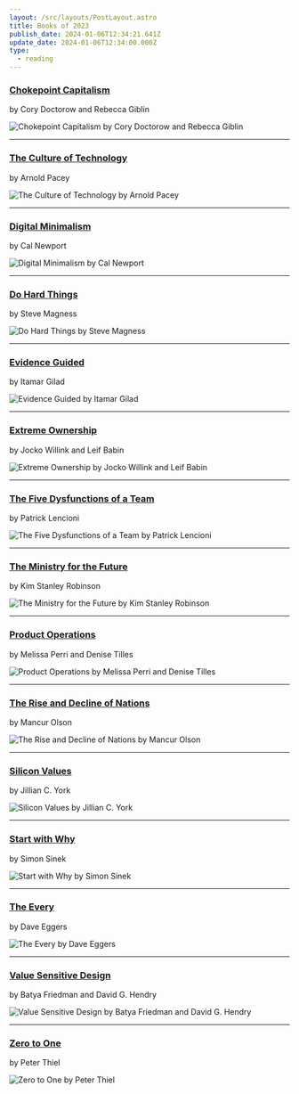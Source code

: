 ```yaml
---
layout: /src/layouts/PostLayout.astro
title: Books of 2023
publish_date: 2024-01-06T12:34:21.641Z
update_date: 2024-01-06T12:34:00.000Z
type:
  - reading
---
```


<h3><a href="https://chokepointcapitalism.com" target="_blank">Chokepoint Capitalism</a></h3>

by Cory Doctorow and Rebecca Giblin

![Chokepoint Capitalism by Cory Doctorow and Rebecca Giblin](/images/uploads/chokepoint_capitalism.jpg 'Chokepoint Capitalism by Cory Doctorow and Rebecca Giblin')

<hr>

<h3><a href="https://mitpress.mit.edu/9780262660563/the-culture-of-technology/" target="_blank">The Culture of Technology</a></h3>

by Arnold Pacey

![The Culture of Technology by Arnold Pacey](/images/uploads/culture_of_technology.jpg 'The Culture of Technology by Arnold Pacey')

<hr>

<h3><a href="https://bookshop.org/p/books/digital-minimalism-choosing-a-focused-life-in-a-noisy-world-cal-newport/12081448?ean=9780525536512" target="_blank">Digital Minimalism</a></h3>

by Cal Newport

![Digital Minimalism by Cal Newport](/images/uploads/digital_minimalism.jpg 'Digital Minimalism by Cal Newport')

<hr>

<h3><a href="https://www.stevemagness.com/do-hard-things/" target="_blank">Do Hard Things</a></h3>

by Steve Magness

![Do Hard Things by Steve Magness](/images/uploads/do_hard_things.jpg 'Do Hard Things by Steve Magness')

<hr>

<h3><a href="https://itamargilad.com/book-evidence-guided/" target="_blank">Evidence Guided</a></h3>

by Itamar Gilad

![Evidence Guided by Itamar Gilad](/images/uploads/evidence_guided.jpg 'Evidence Guided by Itamar Gilad')

<hr>

<h3><a href="https://us.macmillan.com/books/9781250183866/extremeownership/" target="_blank">Extreme Ownership</a></h3>

by Jocko Willink and Leif Babin

![Extreme Ownership by Jocko Willink and Leif Babin](/images/uploads/extreme_ownership.jpg 'Extreme Ownership by Jocko Willink and Leif Babin')

<hr>

<h3><a href="https://www.tablegroup.com/product/dysfunctions/" target="_blank">The Five Dysfunctions of a Team</a></h3>

by Patrick Lencioni

![The Five Dysfunctions of a Team by Patrick Lencioni](/images/uploads/five_disfunctions.jpg 'The Five Dysfunctions of a Team by Patrick Lencioni')

<hr>

<h3><a href="https://en.wikipedia.org/wiki/The_Ministry_for_the_Future" target="_blank">The Ministry for the Future</a></h3>

by Kim Stanley Robinson

![The Ministry for the Future by Kim Stanley Robinson](/images/uploads/ministry_for_the_future.jpg 'The Ministry for the Future by Kim Stanley Robinson')

<hr>

<h3><a href="https://www.productoperations.com/" target="_blank">Product Operations</a></h3>

by Melissa Perri and Denise Tilles

![Product Operations by Melissa Perri and Denise Tilles](/images/uploads/product_operations.jpg 'Product Operations by Melissa Perri and Denise Tilles')

<hr>

<h3><a href="https://www.jstor.org/stable/j.ctt1nprdd" target="_blank">The Rise and Decline of Nations</a></h3>

by Mancur Olson

![The Rise and Decline of Nations by Mancur Olson](/images/uploads/rise_decline_of_nations.jpg 'The Rise and Decline of Nations by Mancur Olson')

<hr>

<h3><a href="https://jilliancyork.com/" target="_blank">Silicon Values</a></h3>

by Jillian C. York

![Silicon Values by Jillian C. York](/images/uploads/silicon_values.jpg 'Silicon Values by Jillian C. York')

<hr>

<h3><a href="https://en.wikipedia.org/wiki/Start_with_Why" target="_blank">Start with Why</a></h3>

by Simon Sinek

![Start with Why by Simon Sinek](/images/uploads/start_with_why.jpg 'Start with Why by Simon Sinek')

<hr>

<h3><a href="https://en.wikipedia.org/wiki/The_Every" target="_blank">The Every</a></h3>

by Dave Eggers

![The Every by Dave Eggers](/images/uploads/the_every.jpg 'The Every by Dave Eggers')

<hr>

<h3><a href="https://direct.mit.edu/books/monograph/4328/Value-Sensitive-DesignShaping-Technology-with" target="_blank">Value Sensitive Design</a></h3>

by Batya Friedman and David G. Hendry

![Value Sensitive Design by Batya Friedman and David G. Hendry](/images/uploads/value_sensitive_design.jpg 'Value Sensitive Design by Batya Friedman and David G. Hendry')

<hr>

<h3><a href="https://en.wikipedia.org/wiki/Zero_to_One" target="_blank">Zero to One</a></h3>

by Peter Thiel

![Zero to One by Peter Thiel](/images/uploads/zero_to_one.jpg 'Zero to One by Peter Thiel')
